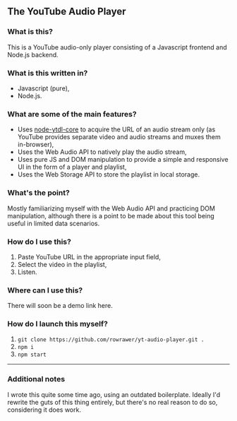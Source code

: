 ## The YouTube Audio Player
### What is this?
This is a YouTube audio-only player consisting of a Javascript frontend and Node.js backend.

### What is this written in?
- Javascript (pure),
- Node.js.

### What are some of the main features?
- Uses [node-ytdl-core](https://github.com/fent/node-ytdl-core) to acquire the URL of an audio stream only (as YouTube provides separate video and audio streams and muxes them in-browser),
- Uses the Web Audio API to natively play the audio stream,
- Uses pure JS and DOM manipulation to provide a simple and responsive UI in the form of a player and playlist,
- Uses the Web Storage API to store the playlist in local storage.

### What's the point?
Mostly familiarizing myself with the Web Audio API and practicing DOM manipulation, although there is a point to be made about this tool being useful in limited data scenarios.

### How do I use this?
1. Paste YouTube URL in the appropriate input field,
2. Select the video in the playlist,
3. Listen.

### Where can I use this?
There will soon be a demo link here.

### How do I launch this myself?
1. `git clone https://github.com/rowrawer/yt-audio-player.git .`
2. `npm i`
3. `npm start`

---

### Additional notes
I wrote this quite some time ago, using an outdated boilerplate. Ideally I'd rewrite the guts of this thing entirely, but there's no real reason to do so, considering it does work.
